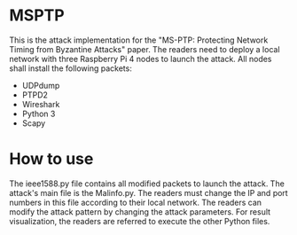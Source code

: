 # MSPTP

This is the attack implementation for the "MS-PTP: Protecting Network Timing from Byzantine Attacks" paper. The readers need to deploy a local network with three Raspberry Pi 4 nodes to launch the attack. All nodes shall install the following packets:
- UDPdump
- PTPD2
- Wireshark
- Python 3
- Scapy

# How to use

The ieee1588.py file contains all modified packets to launch the attack. The attack's main file is the Malinfo.py. The readers must change the IP and port numbers in this file according to their local network. The readers can modify the attack pattern by changing the attack parameters. For result visualization, the readers are referred to execute the other Python files.
